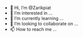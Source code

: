 - 👋 Hi, I’m @Zarikpiat
- 👀 I’m interested in ...
- 🌱 I’m currently learning ...
- 💞️ I’m looking to collaborate on ...
- 📫 How to reach me ...

<!---
Zarikpiat/Zarikpiat is a ✨ special ✨ repository because its `README.md` (this file) appears on your GitHub profile.
You can click the Preview link to take a look at your changes.
--->
